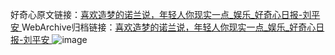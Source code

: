 好奇心原文链接：[喜欢造梦的诺兰说，年轻人你现实一点_娱乐_好奇心日报-刘平安 ](https://www.qdaily.com/articles/10328.html)
WebArchive归档链接：[喜欢造梦的诺兰说，年轻人你现实一点_娱乐_好奇心日报-刘平安 ](http://web.archive.org/web/20170909214344/http://www.qdaily.com:80/articles/10328.html)
![image](http://ww3.sinaimg.cn/large/007d5XDply1g3vw7stvh4j30u039o4qp)